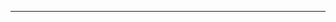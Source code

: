 <!--
CO_OP_TRANSLATOR_METADATA:
{
  "original_hash": "685f55cb07de19b52a30ce6e8b6d889e",
  "translation_date": "2025-08-28T21:15:07+00:00",
  "source_file": "03-CoreGenerativeAITechniques/README.md",
  "language_code": "el"
}
-->


---

